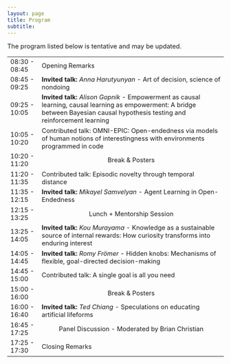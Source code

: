 ```yaml
---
layout: page
title: Program
subtitle: 
---
```



<p style='font-size: 11pt;'>
The program listed below is tentative and may be updated.
</p>


<table style='font-size: 11pt;'>
  <tr>
    <td>08:30 - 08:45</td>
    <td>Opening Remarks</td>
  </tr>

  <tr>
    <td>08:45 - 09:25</td>
    <td><b>Invited talk:</b> <i>Anna Harutyunyan</i> - Art of decision, science of nondoing</td>
  </tr>

  <tr>
    <td>09:25 - 10:05</td>
    <td><b>Invited talk:</b> <i>Alison Gopnik</i> - Empowerment as causal learning, causal learning as empowerment: A bridge between Bayesian causal hypothesis testing and reinforcement learning</td>
  </tr>

  <tr>
    <td>10:05 - 10:20</td>
    <td>Contributed talk: OMNI-EPIC: Open-endedness via models of human notions of interestingness with environments programmed in code</td>
  </tr>

  <tr>
    <td>10:20 - 11:20</td>
    <td style="text-align: center">Break & Posters</td>
  </tr>

  <tr>
    <td>11:20 - 11:35</td>
    <td>Contributed talk: Episodic novelty through temporal distance </td>
  </tr>

  <tr>
    <td>11:35 - 12:15</td>
    <td><b>Invited talk:</b> <i>Mikayel Samvelyan</i> - Agent Learning in Open-Endedness </td>
  </tr>

  <tr>
    <td>12:15 - 13:25</td>
    <td style="text-align: center">Lunch + Mentorship Session</td>
  </tr>

 <tr>
    <td>13:25 - 14:05</td>
    <td><b>Invited talk:</b> <i>Kou Murayama</i> - Knowledge as a sustainable source of internal rewards: How curiosity transforms into enduring interest </td>
 </tr>

  <tr>
    <td>14:05 - 14:45</td>
    <td><b>Invited talk:</b> <i>Romy Frömer</i> - Hidden knobs: Mechanisms of flexible, goal-directed decision-making</td>
  </tr>

  <tr>
    <td>14:45 - 15:00</td>
    <td>Contributed talk: A single goal is all you need</td>
  </tr>

   <tr>
    <td>15:00 - 16:00</td>
    <td style="text-align: center">Break & Posters</td>
  </tr>

  <tr>
    <td>16:00 - 16:40</td>
    <td><b>Invited talk:</b> <i>Ted Chiang</i> - Speculations on educating artificial lifeforms</td>
  </tr>

  <tr>
    <td>16:45 - 17:25</td>
    <td style="text-align: center">Panel Discussion - Moderated by Brian Christian</td>
  </tr>

  <tr>
    <td>17:25 - 17:30</td>
    <td>Closing Remarks</td>
  </tr>
</table>



